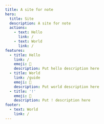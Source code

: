 ```yaml
---
title: A site for note
hero:
  title: Site
  description: A site for note
  actions:
    - text: Hello
      link: /
    - text: World
      link: /
features:
  - title: Hello
    link: /
    emoji: 💎
    description: Put hello description here
  - title: World
    link: /guide
    emoji: 🌈
    description: Put world description here
  - title: '!'
    emoji: 🚀
    description: Put ! description here
footer:
  - text: World
    link: /
---
```

